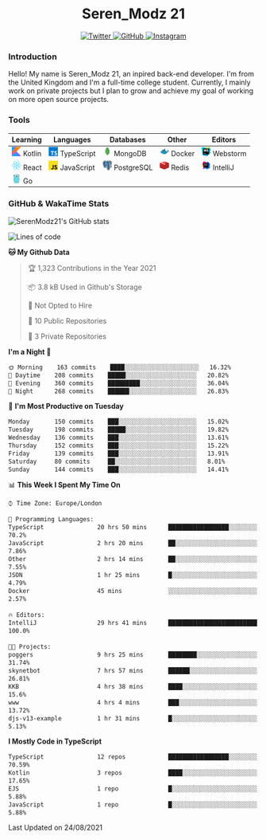 <div align="center">
  <h1>Seren_Modz 21</h1>
  <a href="https://twitter.com/SerenModz21">
    <img alt="Twitter" src="https://img.shields.io/badge/twitter%20-%231DA1F2.svg?&style=for-the-badge&logo=Twitter&logoColor=white">
  </a>
  <a href="https://github.com/SerenModz21">
    <img alt="GitHub" src="https://img.shields.io/badge/github%20-%23121011.svg?&style=for-the-badge&logo=github&logoColor=white">
  </a>
  <a href="https://www.instagram.com/serenmodz21">
    <img alt="Instagram" src="https://img.shields.io/badge/instagram%20-%23E4405F.svg?&style=for-the-badge&logo=Instagram&logoColor=white">
  </a>
</div>

### Introduction

Hello! My name is Seren_Modz 21, an inpired back-end developer. I'm from the United Kingdom and I'm a full-time college student. Currently, I mainly work on private projects but I plan to grow and achieve my goal of working on more open source projects. 

### Tools

 **Learning**                                        | **Languages**                                               | **Databases**                                               | **Other**                                           | **Editors**                                                  
-----------------------------------------------------|-------------------------------------------------------------|-------------------------------------------------------------|-----------------------------------------------------|--------------------------------------------------------------
 <img width="19px" src="./assets/kotlin.svg"> Kotlin | <img width="19px" src="./assets/typescript.svg"> TypeScript | <img width="19px" src="./assets/mongodb.svg"> MongoDB       | <img width="19px" src="./assets/docker.svg"> Docker | <img width="19px" src="./assets/webstorm.svg"> Webstorm      
 <img width="19px" src="./assets/react.svg"> React   | <img width="19px" src="./assets/javascript.svg"> JavaScript | <img width="19px" src="./assets/postgresql.svg"> PostgreSQL | <img width="19px" src="./assets/redis.svg"> Redis   | <img width="19px" src="./assets/intellij-idea.svg"> IntelliJ
 <img width="19px" src="./assets/go.svg"> Go         |                                                             |                                                             |                                                     |                                                                                                               

### GitHub & WakaTime Stats

![SerenModz21's GitHub stats](https://github-readme-stats.vercel.app/api?username=SerenModz21&show_icons=true&theme=dark)

<!--START_SECTION:waka-->
![Lines of code](https://img.shields.io/badge/From%20Hello%20World%20I%27ve%20Written-20254%20lines%20of%20code-blue)

**🐱 My Github Data** 

> 🏆 1,323 Contributions in the Year 2021
 > 
> 📦 3.8 kB Used in Github's Storage 
 > 
> 🚫 Not Opted to Hire
 > 
> 📜 10 Public Repositories 
 > 
> 🔑 3 Private Repositories  
 > 
**I'm a Night 🦉** 

```text
🌞 Morning    163 commits    ████░░░░░░░░░░░░░░░░░░░░░   16.32% 
🌆 Daytime    208 commits    █████░░░░░░░░░░░░░░░░░░░░   20.82% 
🌃 Evening    360 commits    █████████░░░░░░░░░░░░░░░░   36.04% 
🌙 Night      268 commits    ██████░░░░░░░░░░░░░░░░░░░   26.83%

```
📅 **I'm Most Productive on Tuesday** 

```text
Monday       150 commits    ███░░░░░░░░░░░░░░░░░░░░░░   15.02% 
Tuesday      198 commits    █████░░░░░░░░░░░░░░░░░░░░   19.82% 
Wednesday    136 commits    ███░░░░░░░░░░░░░░░░░░░░░░   13.61% 
Thursday     152 commits    ███░░░░░░░░░░░░░░░░░░░░░░   15.22% 
Friday       139 commits    ███░░░░░░░░░░░░░░░░░░░░░░   13.91% 
Saturday     80 commits     ██░░░░░░░░░░░░░░░░░░░░░░░   8.01% 
Sunday       144 commits    ███░░░░░░░░░░░░░░░░░░░░░░   14.41%

```


📊 **This Week I Spent My Time On** 

```text
⌚︎ Time Zone: Europe/London

💬 Programming Languages: 
TypeScript               20 hrs 50 mins      █████████████████░░░░░░░░   70.2% 
JavaScript               2 hrs 20 mins       ██░░░░░░░░░░░░░░░░░░░░░░░   7.86% 
Other                    2 hrs 14 mins       ██░░░░░░░░░░░░░░░░░░░░░░░   7.55% 
JSON                     1 hr 25 mins        █░░░░░░░░░░░░░░░░░░░░░░░░   4.79% 
Docker                   45 mins             ░░░░░░░░░░░░░░░░░░░░░░░░░   2.57%

🔥 Editors: 
IntelliJ                 29 hrs 41 mins      █████████████████████████   100.0%

🐱‍💻 Projects: 
poggers                  9 hrs 25 mins       ████████░░░░░░░░░░░░░░░░░   31.74% 
skynetbot                7 hrs 57 mins       ██████░░░░░░░░░░░░░░░░░░░   26.81% 
KKB                      4 hrs 38 mins       ████░░░░░░░░░░░░░░░░░░░░░   15.6% 
www                      4 hrs 4 mins        ███░░░░░░░░░░░░░░░░░░░░░░   13.72% 
djs-v13-example          1 hr 31 mins        █░░░░░░░░░░░░░░░░░░░░░░░░   5.13%

```

**I Mostly Code in TypeScript** 

```text
TypeScript               12 repos            █████████████████░░░░░░░░   70.59% 
Kotlin                   3 repos             ████░░░░░░░░░░░░░░░░░░░░░   17.65% 
EJS                      1 repo              █░░░░░░░░░░░░░░░░░░░░░░░░   5.88% 
JavaScript               1 repo              █░░░░░░░░░░░░░░░░░░░░░░░░   5.88%

```



 Last Updated on 24/08/2021
<!--END_SECTION:waka-->
